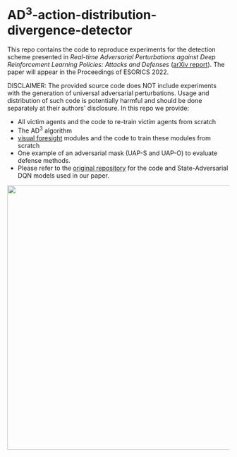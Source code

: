 # AD<sup>3</sup>-action-distribution-divergence-detector

This repo contains the code to reproduce experiments for the detection scheme presented in *Real-time Adversarial Perturbations against Deep Reinforcement Learning Policies: Attacks and Defenses* ([arXiv report](https://arxiv.org/abs/2106.08746)). The paper will appear in the Proceedings of ESORICS 2022.

DISCLAIMER: The provided source code does NOT include experiments with the generation of universal adversarial perturbations. Usage and distribution of such code is potentially harmful and should be done separately at their authors' disclosure. In this repo we provide:

* All victim agents and the code to re-train victim agents from scratch
* The AD<sup>3</sup> algorithm 
* [visual foresight](https://arxiv.org/abs/1702.02284) modules and the code to train these modules from scratch
* One example of an adversarial mask (UAP-S and UAP-O) to evaluate defense methods.
* Please refer to the [original repository](https://github.com/chenhongge/SA_DQN) for the code and State-Adversarial DQN models used in our paper. 


<img src="images/overview.png" width="600">
